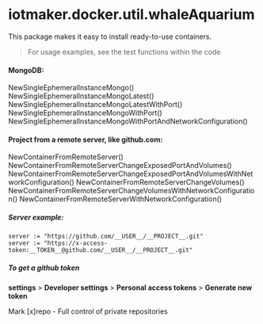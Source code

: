 # iotmaker.docker.util.whaleAquarium

This package makes it easy to install ready-to-use containers.
> For usage examples, see the test functions within the code

#### MongoDB:

NewSingleEphemeralInstanceMongo()
NewSingleEphemeralInstanceMongoLatest()
NewSingleEphemeralInstanceMongoLatestWithPort()
NewSingleEphemeralInstanceMongoWithPort()
NewSingleEphemeralInstanceMongoWithPortAndNetworkConfiguration()

#### Project from a remote server, like github.com:

NewContainerFromRemoteServer()
NewContainerFromRemoteServerChangeExposedPortAndVolumes()
NewContainerFromRemoteServerChangeExposedPortAndVolumesWithNetworkConfiguration()
NewContainerFromRemoteServerChangeVolumes()
NewContainerFromRemoteServerChangeVolumesWithNetworkConfiguration()
NewContainerFromRemoteServerWithNetworkConfiguration()

##### Server example:

```
server := "https://github.com/__USER__/__PROJECT__.git"
server := "https://x-access-token:__TOKEN__@github.com/__USER__/__PROJECT__.git"
```

##### To get a github token
**settings** > **Developer settings** > **Personal access tokens** > **Generate new token**

Mark [x]repo - Full control of private repositories
